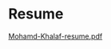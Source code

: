 # Resume
[Mohamd-Khalaf-resume.pdf](https://github.com/mohamed-khalaf9/Resume/files/15098240/Mohamd-Khalaf-resume.pdf)
